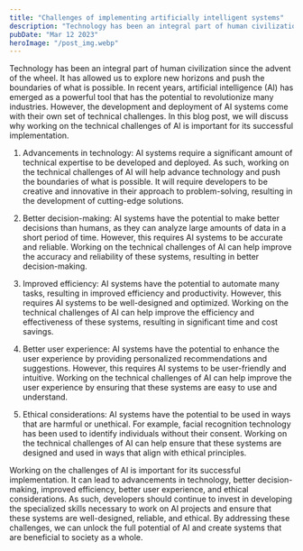 ```yaml
---
title: "Challenges of implementing artificially intelligent systems"
description: "Technology has been an integral part of human civilization since the advent of the wheel..."
pubDate: "Mar 12 2023"
heroImage: "/post_img.webp"
---
```


Technology has been an integral part of human civilization since the advent of the wheel. It has allowed us to explore new horizons and push the boundaries of what is possible. In recent years, artificial intelligence (AI) has emerged as a powerful tool that has the potential to revolutionize many industries. However, the development and deployment of AI systems come with their own set of technical challenges. In this blog post, we will discuss why working on the technical challenges of AI is important for its successful implementation.

1. Advancements in technology: AI systems require a significant amount of technical expertise to be developed and deployed. As such, working on the technical challenges of AI will help advance technology and push the boundaries of what is possible. It will require developers to be creative and innovative in their approach to problem-solving, resulting in the development of cutting-edge solutions.

2. Better decision-making: AI systems have the potential to make better decisions than humans, as they can analyze large amounts of data in a short period of time. However, this requires AI systems to be accurate and reliable. Working on the technical challenges of AI can help improve the accuracy and reliability of these systems, resulting in better decision-making.

3. Improved efficiency: AI systems have the potential to automate many tasks, resulting in improved efficiency and productivity. However, this requires AI systems to be well-designed and optimized. Working on the technical challenges of AI can help improve the efficiency and effectiveness of these systems, resulting in significant time and cost savings.

4. Better user experience: AI systems have the potential to enhance the user experience by providing personalized recommendations and suggestions. However, this requires AI systems to be user-friendly and intuitive. Working on the technical challenges of AI can help improve the user experience by ensuring that these systems are easy to use and understand.

5. Ethical considerations: AI systems have the potential to be used in ways that are harmful or unethical. For example, facial recognition technology has been used to identify individuals without their consent. Working on the technical challenges of AI can help ensure that these systems are designed and used in ways that align with ethical principles.

Working on the challenges of AI is important for its successful implementation. It can lead to advancements in technology, better decision-making, improved efficiency, better user experience, and ethical considerations. As such, developers should continue to invest in developing the specialized skills necessary to work on AI projects and ensure that these systems are well-designed, reliable, and ethical. By addressing these challenges, we can unlock the full potential of AI and create systems that are beneficial to society as a whole.

